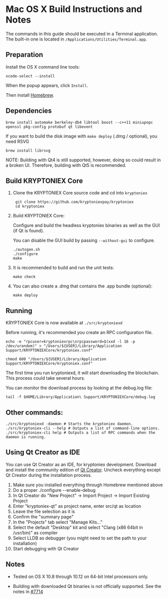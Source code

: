 Mac OS X Build Instructions and Notes
====================================
The commands in this guide should be executed in a Terminal application.
The built-in one is located in `/Applications/Utilities/Terminal.app`.

Preparation
-----------
Install the OS X command line tools:

`xcode-select --install`

When the popup appears, click `Install`.

Then install [Homebrew](https://brew.sh).

Dependencies
----------------------

    brew install automake berkeley-db4 libtool boost --c++11 miniupnpc openssl pkg-config protobuf qt libevent

If you want to build the disk image with `make deploy` (.dmg / optional), you need RSVG

    brew install librsvg

NOTE: Building with Qt4 is still supported, however, doing so could result in a broken UI. Therefore, building with Qt5 is recommended.

Build KRYPTONIEX Core
------------------------

1. Clone the KRYPTONIEX Core source code and cd into `kryptoniex`

        git clone https://github.com/kryptoniexpay/kryptoniex
        cd kryptoniex

2.  Build KRYPTONIEX Core:

    Configure and build the headless kryptoniex binaries as well as the GUI (if Qt is found).

    You can disable the GUI build by passing `--without-gui` to configure.

        ./autogen.sh
        ./configure
        make

3.  It is recommended to build and run the unit tests:

        make check

4.  You can also create a .dmg that contains the .app bundle (optional):

        make deploy

Running
-------

KRYPTONIEX Core is now available at `./src/kryptoniexd`

Before running, it's recommended you create an RPC configuration file.

    echo -e "rpcuser=kryptoniexrpc\nrpcpassword=$(xxd -l 16 -p /dev/urandom)" > "/Users/${USER}/Library/Application Support/KRYPTONIEXCore/kryptoniex.conf"

    chmod 600 "/Users/${USER}/Library/Application Support/KRYPTONIEXCore/kryptoniex.conf"

The first time you run kryptoniexd, it will start downloading the blockchain. This process could take several hours.

You can monitor the download process by looking at the debug.log file:

    tail -f $HOME/Library/Application\ Support/KRYPTONIEXCore/debug.log

Other commands:
-------

    ./src/kryptoniexd -daemon # Starts the kryptoniex daemon.
    ./src/kryptoniex-cli --help # Outputs a list of command-line options.
    ./src/kryptoniex-cli help # Outputs a list of RPC commands when the daemon is running.

Using Qt Creator as IDE
------------------------
You can use Qt Creator as an IDE, for kryptoniex development.
Download and install the community edition of [Qt Creator](https://www.qt.io/download/).
Uncheck everything except Qt Creator during the installation process.

1. Make sure you installed everything through Homebrew mentioned above
2. Do a proper ./configure --enable-debug
3. In Qt Creator do "New Project" -> Import Project -> Import Existing Project
4. Enter "kryptoniex-qt" as project name, enter src/qt as location
5. Leave the file selection as it is
6. Confirm the "summary page"
7. In the "Projects" tab select "Manage Kits..."
8. Select the default "Desktop" kit and select "Clang (x86 64bit in /usr/bin)" as compiler
9. Select LLDB as debugger (you might need to set the path to your installation)
10. Start debugging with Qt Creator

Notes
-----

* Tested on OS X 10.8 through 10.12 on 64-bit Intel processors only.

* Building with downloaded Qt binaries is not officially supported. See the notes in [#7714](https://github.com/bitcoin/bitcoin/issues/7714)
